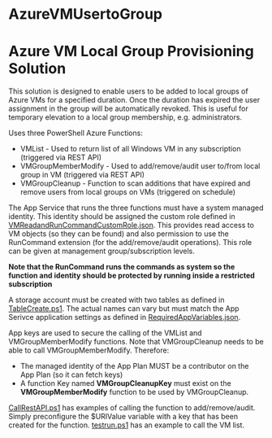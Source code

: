 # AzureVMUsertoGroup
# Azure VM Local Group Provisioning Solution #

This solution is designed to enable users to be added to local groups of Azure VMs for a specified duration. Once the duration has expired the user assignment in the group will be automatically revoked. This is useful for temporary elevation to a local group membership, e.g. administrators.

Uses three PowerShell Azure Functions:

* VMList - Used to return list of all Windows VM in any subscription (triggered via REST API)
* VMGroupMemberModify - Used to add/remove/audit user to/from local group in VM (triggered via REST API)
* VMGroupCleanup - Function to scan additions that have expired and remove users from local groups on VMs (triggered on schedule)

The App Service that runs the three functions must have a system managed identity. This identity should be assigned the custom role defined in [VMReadandRunCommandCustomRole.json](VMReadandRunCommandCustomRole.json). This provides read access to VM objects (so they can be found) and also permission to use the RunCommand extension (for the add/remove/audit operations). This role can be given at management group/subscription levels.

__Note that the RunCommand runs the commands as system so the function and identity should be protected by running inside a restricted subscription__

A storage account must be created with two tables as defined in [TableCreate.ps1](TableCreate.ps1). The actual names can vary but must match the App Serivce application settings as defined in [RequiredAppVariables.json](RequiredAppVariables.json).

App keys are used to secure the calling of the VMList and VMGroupMemberModify functions. Note that VMGroupCleanup needs to be able to call VMGroupMemberModify. Therefore:

* The managed identity of the App Plan MUST be a contributor on the App Plan (so it can fetch keys)
* A function Key named __VMGroupCleanupKey__ must exist on the __VMGroupMemberModify__ function to be used by VMGroupCleanup.

[CallRestAPI.ps1](VMGroupMemberModify/CallRestAPI.ps1) has examples of calling the function to add/remove/audit. Simply preconfigure the $URIValue variable with a key that has been created for the function. [testrun.ps1](AzureFindVMs/testrun.ps1) has an example to call the VM list.